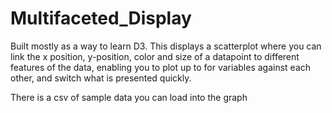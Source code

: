 # Multifaceted_Display

Built mostly as a way to learn D3. This displays a scatterplot where you can link the x position, y-position, color and size of a datapoint to different features of the data, enabling you to plot up to for variables against each other, and switch what is presented quickly.

There is a csv of sample data you can load into the graph
